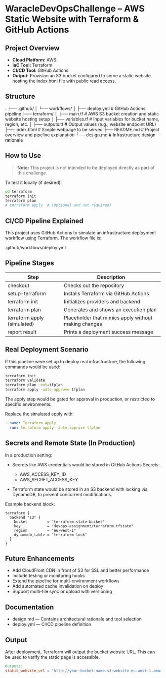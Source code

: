 # WaracleDevOpsChallenge – AWS Static Website with Terraform & GitHub Actions

## Project Overview

- **Cloud Platform:** AWS  
- **IaC Tool:** Terraform  
- **CI/CD Tool:** GitHub Actions  
- **Output:** Provision an S3 bucket configured to serve a static website hosting the index.html file with public read access.

## Structure

.
├── .github/
│ └── workflows/
│   ├── deploy.yml # GitHub Actions pipeline
├── terraform/
│ ├── main.tf # AWS S3 bucket creation and static website hosting setup
│ ├── variables.tf # Input variables for bucket name, region, etc.
│ ├── outputs.tf # Output values (e.g., website endpoint URL)
├── index.html # Simple webpage to be served
├── README.md # Project overview and pipeline explanation
└── design.md # Infrastructure design rationale

## How to Use

> **Note:** This project is not intended to be deployed directly as part of this challenge.

To test it locally (if desired):

```bash
cd terraform
terraform init
terraform plan
# terraform apply  # (Optional and not required)
```

## CI/CD Pipeline Explained

This project uses GitHub Actions to simulate an infrastructure deployment workflow using Terraform. The workflow file is:

.github/workflows/deploy.yml

## Pipeline Stages

| Step | Description |
| ---- | ----------- |
| checkout | Checks out the repository |
| setup-terraform | Installs Terraform via GitHub Actions |
| terraform init | Initializes providers and backend |
| terraform plan | Generates and shows an execution plan |
| terraform apply (simulated) | Placeholder that mimics apply without making changes |
| report result | Prints a deployment success message |

## Real Deployment Scenario

If this pipeline were set up to deploy real infrastructure, the following commands would be used:

``` bash
terraform init
terraform validate
terraform plan -out=tfplan
terraform apply -auto-approve tfplan
```

The apply step would be gated for approval in production, or restricted to specific environments.

Replace the simulated apply with:

``` yaml
- name: Terraform Apply
  run: terraform apply -auto-approve tfplan
```

## Secrets and Remote State (In Production)

In a production setting:

- Secrets like AWS credentials would be stored in GitHub Actions Secrets:
  - AWS_ACCESS_KEY_ID
  - AWS_SECRET_ACCESS_KEY

- Terraform state would be stored in an S3 backend with locking via DynamoDB, to prevent concurrent modifications.

Example backend block:

``` hcl
terraform {
  backend "s3" {
    bucket         = "terraform-state-bucket"
    key            = "devops-assignment/terraform.tfstate"
    region         = "eu-west-1"
    dynamodb_table = "terraform-lock"
  }
}
```

## Future Enhancements

- Add CloudFront CDN in front of S3 for SSL and better performance
- Include testing or monitoring hooks
- Extend the pipeline for multi-environment workflows
- Add automated cache invalidation on deploy
- Support multi-file sync or upload with versioning

## Documentation

- design.md — Contains architectural rationale and tool selection
- deploy.yml — CI/CD pipeline definition

## Output

After deployment, Terraform will output the bucket website URL. This can be used to verify the static page is accessible.

``` makefile
Outputs:
static_website_url = "http://your-bucket-name.s3-website-eu-west-1.amazonaws.com"
```
